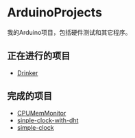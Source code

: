 # ArduinoProjects
我的Arduino项目，包括硬件测试和其它程序。

## 正在进行的项目
* [Drinker](https://github.com/yangshunhuai/ArduinoProjects/tree/main/projects/Drinker)

## 完成的项目
* [CPUMemMonitor](https://github.com/yangshunhuai/ArduinoProjects/tree/main/projects/CPUMemMonitor)
* [sinple-clock-with-dht](https://github.com/yangshunhuai/ArduinoProjects/tree/main/projects/simple-clock-with-dht)
* [simple-clock](https://github.com/yangshunhuai/ArduinoProjects/tree/main/projects/simple-clock)
